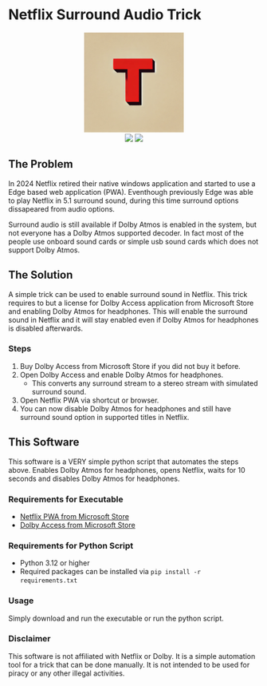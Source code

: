 # Netflix Surround Audio Trick

<div align="center">
    <img src="icon.webp" width="200">
    <br>
    <img src="https://img.shields.io/github/actions/workflow/status/shotwn/netflix-surround-audio-trick/build.yml">
    <img src="https://img.shields.io/badge/python-3.12-blue">
</div>


## The Problem
In 2024 Netflix retired their native windows application and started to use a Edge based web application (PWA). Eventhough previously Edge was able to play Netflix in 5.1 surround sound, during this time surround options dissapeared from audio options. 

Surround audio is still available if Dolby Atmos is enabled in the system, but not everyone has a Dolby Atmos supported decoder. In fact most of the people use onboard sound cards or simple usb sound cards which does not support Dolby Atmos.

## The Solution
A simple trick can be used to enable surround sound in Netflix. This trick requires to but a license for Dolby Access application from Microsoft Store and enabling Dolby Atmos for headphones. This will enable the surround sound in Netflix and it will stay enabled even if Dolby Atmos for headphones is disabled afterwards.

### Steps
1. Buy Dolby Access from Microsoft Store if you did not buy it before.
2. Open Dolby Access and enable Dolby Atmos for headphones.
    - This converts any surround stream to a stereo stream with simulated surround sound.
3. Open Netflix PWA via shortcut or browser. 
4. You can now disable Dolby Atmos for headphones and still have surround sound option in supported titles in Netflix.

## This Software
This software is a VERY simple python script that automates the steps above. Enables Dolby Atmos for headphones, opens Netflix, waits for 10 seconds and disables Dolby Atmos for headphones.

### Requirements for Executable
- [Netflix PWA from Microsoft Store](https://www.microsoft.com/en-us/p/netflix/9wzdncrfj3tj)
- [Dolby Access from Microsoft Store](https://www.microsoft.com/en-us/p/dolby-access/9n0866fs04w8)

### Requirements for Python Script
- Python 3.12 or higher
- Required packages can be installed via `pip install -r requirements.txt`

### Usage
Simply download and run the executable or run the python script. 

### Disclaimer
This software is not affiliated with Netflix or Dolby. It is a simple automation tool for a trick that can be done manually. It is not intended to be used for piracy or any other illegal activities.